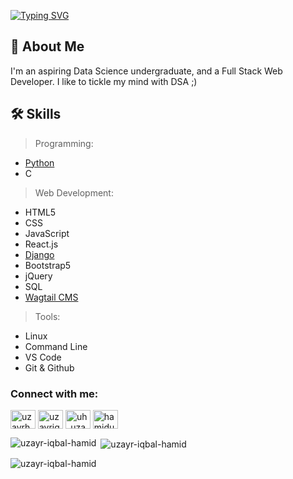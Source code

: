 [![Typing SVG](https://readme-typing-svg.demolab.com/?lines=Hi!+I'm+Uzayr+Iqbal+Hamid.+🤜🤛;📊+Data+Science+Undergrad+@SJBIT;Full+Stack+Web+Developer💻)](https://git.io/typing-svg)

## 🚀 About Me
I'm an aspiring Data Science undergraduate, and a Full Stack Web Developer.
I like to tickle my mind with DSA ;)


## 🛠 Skills

>Programming:
- [Python](https://github.com/uzayr-iqbal-hamid/learn-python)
- C

> Web Development:
- HTML5 
- CSS
- JavaScript
- React.js
- [Django](https://github.com/uzayr-iqbal-hamid/learn-django)
- Bootstrap5
- jQuery
- SQL
- [Wagtail CMS](https://github.com/uzayr-iqbal-hamid/learn-wagtail)

>Tools:
- Linux
- Command Line
- VS Code
- Git & Github


<h3 align="left">Connect with me:</h3>
<p align="left">
<a href="https://twitter.com/uzayrhamid" target="blank"><img align="center" src="https://raw.githubusercontent.com/rahuldkjain/github-profile-readme-generator/master/src/images/icons/Social/twitter.svg" alt="uzayrhamid" height="30" width="40" /></a>
<a href="https://linkedin.com/in/uzayriqbal" target="blank"><img align="center" src="https://raw.githubusercontent.com/rahuldkjain/github-profile-readme-generator/master/src/images/icons/Social/linked-in-alt.svg" alt="uzayriqbal" height="30" width="40" /></a>
<a href="https://instagram.com/uh_uzayr" target="blank"><img align="center" src="https://raw.githubusercontent.com/rahuldkjain/github-profile-readme-generator/master/src/images/icons/Social/instagram.svg" alt="uh_uzayr" height="30" width="40" /></a>
<a href="https://www.leetcode.com/hamiduzayr" target="blank"><img align="center" src="https://raw.githubusercontent.com/rahuldkjain/github-profile-readme-generator/master/src/images/icons/Social/leet-code.svg" alt="hamiduzayr" height="30" width="40" /></a>
</p>

<p><img align="left" src="https://github-readme-stats.vercel.app/api/top-langs?username=uzayr-iqbal-hamid&show_icons=true&locale=en&layout=compact" alt="uzayr-iqbal-hamid" /></p>

<p>&nbsp;<img align="center" src="https://github-readme-stats.vercel.app/api?username=uzayr-iqbal-hamid&show_icons=true&locale=en" alt="uzayr-iqbal-hamid" /></p>

<p><img align="center" src="https://github-readme-streak-stats.herokuapp.com/?user=uzayr-iqbal-hamid&" alt="uzayr-iqbal-hamid" /></p>
